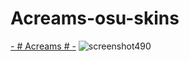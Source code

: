 # Acreams-osu-skins
[-   # Acreams #   -](https://drive.google.com/file/d/1FiT2BxxPAvvz6Y0XUSv4daong_W955i6/view?usp=sharing)
![screenshot490](https://user-images.githubusercontent.com/101941010/159129703-7c4e0f22-edb8-4c69-9915-8de266da2145.jpg)
